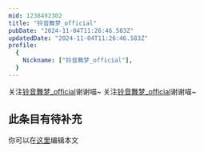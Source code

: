 ```yaml
---
mid: 1238492302
title: "铃音舞梦_official"
pubDate: "2024-11-04T11:26:46.583Z"
updatedDate: "2024-11-04T11:26:46.583Z"
profile:
  {
    Nickname: ["铃音舞梦_official"],
  }
---
```


关注[铃音舞梦_official](https://space.bilibili.com/1238492302)谢谢喵~ 关注[铃音舞梦_official](https://space.bilibili.com/1238492302)谢谢喵~

## 此条目有待补充
你可以在[这里](https://github.com/Yuhanawa/VTuber.ICU-Content/edit/master/v/铃音舞梦_official/index.md)编辑本文
